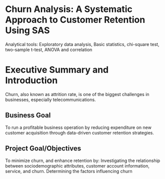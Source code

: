 # Churn Analysis: A Systematic Approach to Customer Retention Using SAS

Analytical tools: Exploratory data analysis, Basic statistics, chi-square test, two-sample t-test, ANOVA and correlation

# Executive Summary and Introduction

Churn, also known as attrition rate, is one of the biggest challenges in businesses, especially telecommunications. 

## Business Goal

To run a profitable business operation by reducing expenditure on new customer acquisition through data-driven customer retention strategies.

## Project Goal/Objectives
To minimize churn, and enhance retention by:
Investigating the relationship between sociodemographic attributes, customer account information, service, and churn.
Determining the factors influencing churn



